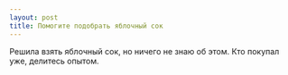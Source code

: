 ```yaml
---
layout: post 
title: Помогите подобрать яблочный сок 
--- 
```

Решила взять яблочный сок, но ничего не знаю об этом. Кто покупал уже, делитесь опытом.